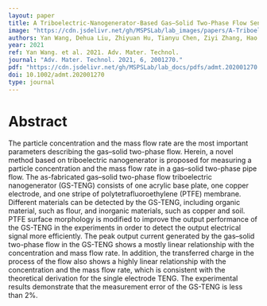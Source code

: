```yaml
---
layout: paper
title: A Triboelectric-Nanogenerator-Based Gas–Solid Two-Phase Flow Sensor for Pneumatic Conveying System Detecting
image: "https://cdn.jsdelivr.net/gh/MSPSLab/lab_images/papers/A-Triboelectric-Nanogenerator-Based-Gas–Solid.png"
authors: Yan Wang, Dehua Liu, Zhiyuan Hu, Tianyu Chen, Ziyi Zhang, Hao Wang, Taili Du, Steven L. Zhang, Zhiqiang Zhao, Tongming Zhou, Minyi Xu
year: 2021
ref: Yan Wang. et al. 2021. Adv. Mater. Technol.
journal: "Adv. Mater. Technol. 2021, 6, 2001270."
pdf: "https://cdn.jsdelivr.net/gh/MSPSLab/lab_docs/pdfs/admt.202001270.pdf"
doi: 10.1002/admt.202001270
type: journal
---
```


# Abstract

The particle concentration and the mass flow rate are the most important parameters describing the gas–solid two-phase flow. Herein, a novel method based on triboelectric nanogenerator is proposed for measuring a particle concentration and the mass flow rate in a gas–solid two-phase pipe flow. The as-fabricated gas–solid two-phase flow triboelectric nanogenerator (GS-TENG) consists of one acrylic base plate, one copper electrode, and one stripe of polytetrafluoroethylene (PTFE) membrane. Different materials can be detected by the GS-TENG, including organic material, such as flour, and inorganic materials, such as copper and soil. PTFE surface morphology is modified to improve the output performance of the GS-TENG in the experiments in order to detect the output electrical signal more efficiently. The peak output current generated by the gas–solid two-phase flow in the GS-TENG shows a mostly linear relationship with the concentration and mass flow rate. In addition, the transferred charge in the process of the flow also shows a highly linear relationship with the concentration and the mass flow rate, which is consistent with the theoretical derivation for the single electrode TENG. The experimental results demonstrate that the measurement error of the GS-TENG is less than 2%.

